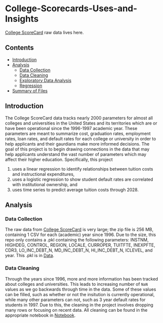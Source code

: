 # College-Scorecards-Uses-and-Insights

[College ScoreCard](https://collegescorecard.ed.gov/data/) raw data lives here.

## Contents

- [Introduction](#Introduction)
- [Analysis](#Analysis)
    - [Data Collection](#Data-Collection)
    - [Data Cleaning](#Data-Cleaning)
    - [Exploratory Data Analysis](#Exploratory-Data-Analysis)
    - [Regression](#Regression)
- [Summary of Files](#Files-summary)


## Introduction

The College ScoreCard data tracks nearly 2000 parameters for almost all colleges and universities in the United States and its territories which are or have been operational since the 1996-1997 academic year. 
These parameters are meant to summarize cost, graduation rates, employment rates, loan rates, and default rates for each college or university in order to help applicants and their gaurdians make more informed decisions. 
The goal of this project is to begin drawing connections in the data that may help applicants understand the vast number of parameters which may affect their higher education. 
Specifically, this project 
1. uses a linear regression to identify relationships between tuition costs and instructional expenditures, 
2. uses a logistic regression to show student default rates are correlated with institutional ownership, and 
3. uses time series to predict average tuition costs through 2028.


## Analysis

### Data Collection

The raw data from [College ScoreCard](https://collegescorecard.ed.gov/data/) is very large; the zip file is 256 MB, containing 1 CSV for each (academic) year since 1996. 
Due to the size, this repo only contains a .pkl containing the following parameters: INSTNM, HIGHDEG, CONTROL, REGION, LOCALE, CURROPER, TUITFTE, INEXPFTE, CDR3, LO_INC_DEBT_N, MD_INC_DEBT_N, HI_INC_DEBT_N, ICLEVEL, and year. 
This .pkl is in [Data](https://github.com/CliffordBridges/College-Scorecards-Uses-and-Insights/tree/ridge_regression/data).

### Data Cleaning

Through the years since 1996, more and more information has been tracked about colleges and universities. 
This leads to increasing number of ```NaN``` values as we go backwards through time in the data. 
Some of these values can be filled, such as whether or not the insitution is currently operational, while many other parameters can not, such as 3 year default rates for students in 1997. 
Due to this, the cleaning in the project involves dropping many rows or focusing on recent data. 
All cleaning can be found in the appropriate notebook in [Notebook](https://github.com/CliffordBridges/College-Scorecards-Uses-and-Insights/tree/ridge_regression/notebooks).

